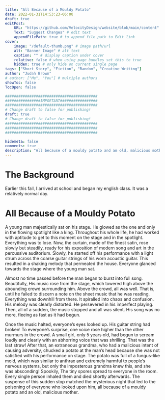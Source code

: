 ```yaml
---
title: "All Because of a Mouldy Potato"
date: 2022-01-31T14:53:23-06:00
draft: true
editPost:
    URL: "https://github.com/VelocityDesign/website/blob/main/content"
    Text: "Suggest Changes" # edit text
    appendFilePath: true # to append file path to Edit link
cover:
    image: "/default-thumb.png" # image path/url
    alt: "Banner Image" # alt text
    caption: "" # display caption under cover
    relative: false # when using page bundles set this to true
    hidden: true # only hide on current single page
tags: ["Short Story", "Fiction", "Random", "Creative Writing"]
author: "Judah Brown"
# author: ["Me", "You"] # multiple authors
showToc: false
TocOpen: false

##########################################
################IMPORTANT#################
##########################################
# Change draft to false for publishing!
draft: true
# Change draft to false for publishing!
##########################################
##########################################
##########################################

hidemeta: false
comments: true
description: "All because of a mouldy potato and an old, malicious mother..."
---
```

# The Background
Earlier this fall, I arrived at school and began my english class. It was a relatively normal day.
# All Because of a Mouldy Potato
A young man majestically sat on his stage. He glowed as the one and only in the flowing spotlight like a king. Throughout his whole life, he had worked with aptitude to get to this moment on the stage and in the spotlight. Everything was to lose. Now, the curtain, made of the finest satin, rose slowly but steadily, ready for his exposition of modern song and art in the percussive auditorium. Slowly, he started off his performance with a light strum across the coarse guitar strings of his worn acoustic guitar. This resulted in a shaking melody that permeated the house. Everyone glanced towards the stage where the young man sat.

Almost no time passed before the man began to burst into full song. Beautifully, His music rose from the stage, which towered high above the abounding crowd surrounding him. Above the crowd, all was well. That is, until he failed to discern a note on the sheet music that he was reading. Everything was downhill from there. It spiralled into chaos and confusion. His melody was clearly distorted. He persevered in his imperfect playing. Then, all of a sudden, the music stopped and all was silent. His song was no more, fleeing as fast as it had begun.

Once the music halted, everyone’s eyes looked up. His guitar string had broken! To everyone’s surprise, one voice rose higher than the other murmurs in the crowd. A small  girl, only 5 years old, had begun to scream loudly and clearly with an abhorring voice that was shrilling. That was the last straw! After that, an extraneous grandma, who had a malicious intent of causing adversity, chucked a potato at the man’s head because she was not satisfied with his performance on stage. The potato was full of a fungus-like mold, which was similar to anthrax and extremely harmful to people’s nervous systems, but only the imposterous grandma knew this, and she was absconding! Spookily, The tiny spores spread to everyone in the room. Every single person inhaled them and died shortly afterwards. The suspense of this sudden stop matched the mysterious night that led to the poisoning of everyone who looked upon him, all because of a mouldy potato and an old, malicious mother.